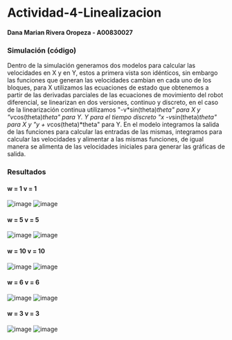 # Actividad-4-Linealizacion

#### Dana Marian Rivera Oropeza - A00830027

### Simulación (código)
Dentro de la simulación generamos dos modelos para calcular las velocidades en X y en Y, estos a primera vista son idénticos, sin embargo las funciones que generan las velocidades cambian en cada uno de los bloques,
para X utilizamos las ecuaciones de estado que obtenemos a partir de las derivadas parciales de las ecuaciones de movimiento del robot diferencial, se linearizan en dos versiones, continuo y discreto, en el caso de 
la linearización continua utilizamos "-v*sin(theta)*theta" para X y "v*cos(theta)*theta" para Y. Y para el tiempo discreto "x -v*sin(theta)*theta" para X y "y + v*cos(theta)*theta" para Y.
En el modelo integramos la salida de las funciones para calcular las entradas de las mismas, integramos para calcular las velocidades y alimentar a las mismas funciones, de igual manera se alimenta de las velocidades iniciales para generar las gráficas de salida.
### Resultados
#### w = 1 v = 1
![image](https://github.com/DanaRiva/Actividad-4-Linealizacion/assets/100874942/df33c4e3-b45c-463c-9855-b25fa1177e7a)
![image](https://github.com/DanaRiva/Actividad-4-Linealizacion/assets/100874942/b3702e71-c7c7-4dbe-a472-ce2c6351d526)
#### w = 5 v = 5
![image](https://github.com/DanaRiva/Actividad-4-Linealizacion/assets/100874942/e4e75815-397a-4f02-96ad-164f1f969cd4)
![image](https://github.com/DanaRiva/Actividad-4-Linealizacion/assets/100874942/668882d0-f6e7-4646-9e47-15212a9795df)
#### w = 10 v = 10
![image](https://github.com/DanaRiva/Actividad-4-Linealizacion/assets/100874942/6a506854-c742-4df1-9d99-34a1f0c68ba1)
![image](https://github.com/DanaRiva/Actividad-4-Linealizacion/assets/100874942/c58fa0ff-bab1-4068-b07a-ff14ecafbb25)
#### w = 6 v = 6
![image](https://github.com/DanaRiva/Actividad-4-Linealizacion/assets/100874942/3b84d257-f7d3-4992-bc99-d3a3dde5384f)
![image](https://github.com/DanaRiva/Actividad-4-Linealizacion/assets/100874942/ca01e388-038f-43fb-a0b3-aea5aba1c38d)
#### w = 3 v = 3
![image](https://github.com/DanaRiva/Actividad-4-Linealizacion/assets/100874942/e3acd0d8-3cf6-4baa-9e7f-ec6ecc93e069)
![image](https://github.com/DanaRiva/Actividad-4-Linealizacion/assets/100874942/cd455549-5529-470a-a8c1-cae32cfc7dc1)

